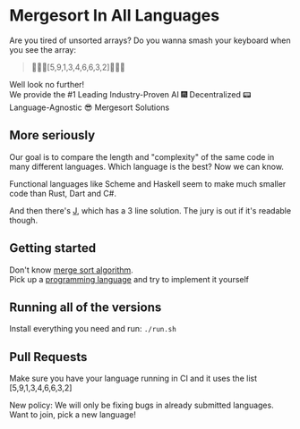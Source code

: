 # Mergesort In All Languages

Are you tired of unsorted arrays? Do you wanna smash your keyboard when you see the array:

> :facepunch::construction::hear_no_evil:[5,9,1,3,4,6,6,3,2]:facepunch::construction::hear_no_evil:<br>

Well look no further!<br/>
We provide the #1 Leading Industry-Proven AI :fireworks: Decentralized :pager: Language-Agnostic :sunglasses:  Mergesort Solutions<br>

## More seriously

Our goal is to compare the length and "complexity" of the same code in many different languages. Which language is the best? Now we can know.

Functional languages like Scheme and Haskell seem to make much smaller code than Rust, Dart and C#.

And then there's [J](https://www.jsoftware.com/#/README), which has a 3 line solution. The jury is out if it's readable though.

## Getting started

Don't know [merge sort algorithm](https://en.wikipedia.org/wiki/Merge_sort).<br>
Pick up a [programming language](https://en.wikipedia.org/wiki/List_of_programming_languages) and try to implement it yourself
 
## Running all of the versions
 
 Install everything you need and run: `./run.sh`

## Pull Requests

 Make sure you have your language running in CI and it uses the list [5,9,1,3,4,6,6,3,2]

 New policy: We will only be fixing bugs in already submitted languages. Want to join, pick a new language!
